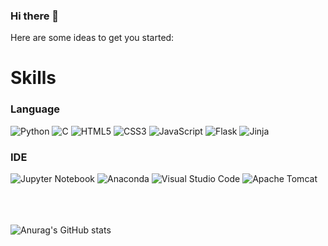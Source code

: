 ### Hi there 👋


Here are some ideas to get you started:


<h1>Skills</h1>
<h3>Language</h3>
<div sytle="display:inline;">
<img alt="Python" src="https://img.shields.io/badge/Python-3776AB?style=flat-square&logo=Python&logoColor=white"/>
<img alt="C" src="https://img.shields.io/badge/C-A8B9CC?style=flat-square&logo=C&logoColor=black"/>
<img alt="HTML5" src="https://img.shields.io/badge/HTML5-E34F26?style=flat-square&logo=HTML5&logoColor=white"/>
<img alt="CSS3" src="https://img.shields.io/badge/CSS3-1572B6?style=flat-square&logo=CSS3&logoColor=white"/>
<img alt="JavaScript" src="https://img.shields.io/badge/JavaScript-F7DF1E?style=flat-square&logo=JavaScript&logoColor=black"/>
<img alt="Flask" src="https://img.shields.io/badge/Flask-000000?style=flat-square&logo=Flask&logoColor=white"/>
<img alt="Jinja" src="https://img.shields.io/badge/Jinja-B41717?style=flat-square&logo=Jinja&logoColor=white"/>
</div>
<h3>IDE</h3>
<div sytle="display:inline;">
<img alt="Jupyter Notebook" src="https://img.shields.io/badge/Jupyter-F37626?style=flat-square&logo=Jupyter&logoColor=white"/>
<img alt="Anaconda" src="https://img.shields.io/badge/Anaconda-44A833?style=flat-square&logo=Anaconda&logoColor=white"/>
<img alt="Visual Studio Code" src="https://img.shields.io/badge/Visual Studio Code-007ACC?style=flat-square&logo=Visual Studio Code&logoColor=white"/>
<img alt="Apache Tomcat" src="https://img.shields.io/badge/Apache Tomcat-F8DC75?style=flat-square&logo=Apache Tomcat&logoColor=black"/>
</div>
<br><br><br>

![Anurag's GitHub stats](https://github-readme-stats.vercel.app/api?username=MinjuKang727&show_icons=true&theme=radical)
